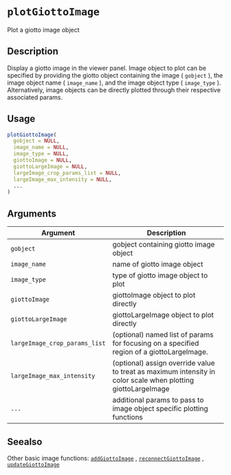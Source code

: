 # `plotGiottoImage`

Plot a giotto image object


## Description

Display a giotto image in the viewer panel. Image object to plot
 can be specified by providing the giotto object containing the image ( `gobject` ),
 the image object name ( `image_name` ), and the image object type ( `image_type` ).
 Alternatively, image objects can be directly plotted through their respective
 associated params.


## Usage

```r
plotGiottoImage(
  gobject = NULL,
  image_name = NULL,
  image_type = NULL,
  giottoImage = NULL,
  giottoLargeImage = NULL,
  largeImage_crop_params_list = NULL,
  largeImage_max_intensity = NULL,
  ...
)
```


## Arguments

Argument      |Description
------------- |----------------
`gobject`     |     gobject containing giotto image object
`image_name`     |     name of giotto image object
`image_type`     |     type of giotto image object to plot
`giottoImage`     |     giottoImage object to plot directly
`giottoLargeImage`     |     giottoLargeImage object to plot directly
`largeImage_crop_params_list`     |     (optional) named list of params for focusing on a specified region of a giottoLargeImage.
`largeImage_max_intensity`     |     (optional) assign override value to treat as maximum intensity in color scale when plotting giottoLargeImage
`...`     |     additional params to pass to image object specific plotting functions


## Seealso

Other basic image functions:
 [`addGiottoImage`](#addgiottoimage) ,
 [`reconnectGiottoImage`](#reconnectgiottoimage) ,
 [`updateGiottoImage`](#updategiottoimage)


